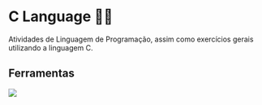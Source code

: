 # C Language 👨‍💻

Atividades de Linguagem de Programação, assim como exercícios gerais utilizando a linguagem C.


## Ferramentas

![](https://img.shields.io/badge/Code-C_Language-informational?style=flat&logo=C&logoColor=white&color=5e97d0)
